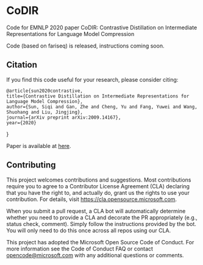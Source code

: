 # CoDIR
Code for EMNLP 2020 paper CoDIR: Contrastive Distillation on Intermediate Representations for Language Model Compression

Code (based on fariseq) is released, instructions coming soon.



## Citation
If you find this code useful for your research, please consider citing:

    @article{sun2020contrastive,
    title={Contrastive Distillation on Intermediate Representations for Language Model Compression},
    author={Sun, Siqi and Gan, Zhe and Cheng, Yu and Fang, Yuwei and Wang, Shuohang and Liu, Jingjing},
    journal={arXiv preprint arXiv:2009.14167},
    year={2020}
}

Paper is available at [here](https://arxiv.org/abs/2009.14167).  


## Contributing
This project welcomes contributions and suggestions. Most contributions require you to agree to a Contributor License Agreement (CLA) declaring that you have the right to, and actually do, grant us the rights to use your contribution. For details, visit https://cla.opensource.microsoft.com.

When you submit a pull request, a CLA bot will automatically determine whether you need to provide a CLA and decorate the PR appropriately (e.g., status check, comment). Simply follow the instructions provided by the bot. You will only need to do this once across all repos using our CLA.

This project has adopted the Microsoft Open Source Code of Conduct. For more information see the Code of Conduct FAQ or contact opencode@microsoft.com with any additional questions or comments.
